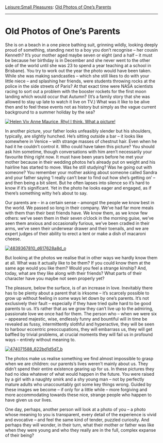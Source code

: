 [Leisure:](https://www.theschooloflife.com/thebookoflife/category/leisure/)[Small Pleasures](https://www.theschooloflife.com/thebookoflife/category/leisure/small-pleasures/): [Old Photos of One’s Parents](https://www.theschooloflife.com/thebookoflife/old-photos-of-ones-parents/)

* * *

# Old Photos of One’s Parents

She is on a beach in a one piece bathing suit, grinning wildly, looking deeply proud of something, standing next to a boy you don’t recognise – her cousin Kenneth? It’s your mother aged maybe seven or eight (and a half – it must be because her birthday is in December and she never went to the other side of the world until she was 23 to spend a year teaching at a school in Brisbane). You try to work out the year the photo would have been taken. While she was making sandcastles – which she still likes to do with your little niece – and splashing her friends, were students throwing rocks at the police in the side streets of Paris? At that exact time were NASA scientists racing to sort out a problem with the booster rockets for the first moon landing which would occur that Autumn? (It’s a family story that she was allowed to stay up late to watch it live on TV.) What was it like to be alive then and to feel these events not as history but simply as the vague current background to a summer holiday by the sea?

[![Helen Viv Anne Maurice, Rhyl I think. What a picture!](https://www.theschooloflife.com/thebookoflife/wp-content/uploads/2014/09/5041176961_aae255e9d8_z.jpg)](http://www.thebookoflife.org/wp-content/uploads/2014/09/5041176961_aae255e9d8_z.jpg)

In another picture, your father looks unfeasibly slender but his shoulders, typically, are slightly hunched. He’s sitting outside a bar – it looks like somewhere in Venice – with strange masses of chestnut hair. Even when he had it he couldn’t control it. Who could have taken this picture? You should ask him sometime, though conversations with him aren’t necessarily your favourite thing right now. It must have been years before he met your mother because in their wedding photos he’s already put on weight and his hairline has started to move. Was he still studying? Was he going out with someone? You remember your mother asking about someone called Sandra and your father saying ‘I really can’t bear to find out how she’s getting on’ – and then being a bit silent. But he often lapses into silence so it’s hard to know if it’s significant. Yet in the photo he looks eager and engaged, as if there’s something witty he’s about to say.

Our parents are – in a certain sense – amongst the people we know best in the world. We passed so long in their company. We’ve had far more meals with them than their best friends have. We know them, as we know few others: we’ve seen them in their seven o’clock in the morning guise, we’ve seen them anxious and occasionally furious, we’ve been cradled in their arms, we’ve seen their underwear drawer and their toenails, and we are expert judges of their ability to erect a tent or make a dish of macaroni cheese.

[![4839367810_d617628a8d_o](https://www.theschooloflife.com/thebookoflife/wp-content/uploads/2014/09/4839367810_d617628a8d_o.jpg)](http://www.thebookoflife.org/wp-content/uploads/2014/09/4839367810_d617628a8d_o.jpg)

But looking at the photos we realise that in other ways we hardly know them at all. What was it actually like to be them? If you could know them at the same age would you like them? Would you feel a strange kinship? And, today, what are they like along with their friends? What parts of their character have you maybe not seen properly yet?

The pleasure, below the surface, is of an increase in love. Inevitably there has to be plenty about a parent that is irksome – it’s scarcely possible to grow up without feeling in some ways let down by one’s parents. It’s not exclusively their fault – especially if they have tried quite hard to be good parents to us. It’s rather that as we grow they can’t live up to the admiring, passionate love we once had for them. The person who – when we were six – appeared majestic, wise, endlessly funny and bountiful will in time be revealed as fussy, intermittently slothful and hyperactive, they will be seen to harbour eccentric preoccupations, they will embarrass us, they will get baffled by trivial problems, at crucial moments they will fail us in profound ways – entirely without meaning to. &nbsp;

[![474071588_622bd1d5d7_b](https://www.theschooloflife.com/thebookoflife/wp-content/uploads/2014/09/474071588_622bd1d5d7_b.jpg)](http://www.thebookoflife.org/wp-content/uploads/2014/09/474071588_622bd1d5d7_b.jpg)

The photos make us realise something we find almost impossible to grasp when we are children: our parents’s lives weren’t mainly about us. They didn’t spend their entire existence gearing up for us. In these pictures they had no idea whatever of what would happen in the future. You were raised by a girl with a naughty smirk and a shy young man – not by perfectly mature adults who unaccountably got some key things wrong. Guided by these images we become – if only for a little while – more forgiving and more accommodating towards these nice, strange people who happen to have given us our lives.

One day, perhaps, another person will look at a photo of you – a photo whose meaning to you is transparent, every detail of the experience is vivid and evocative – and feel the same kind of tender, puzzled curiosity. And perhaps they will wonder, in their turn, what their mother or father was like when they were young and who they really are in the full, complex expanse of their being?
